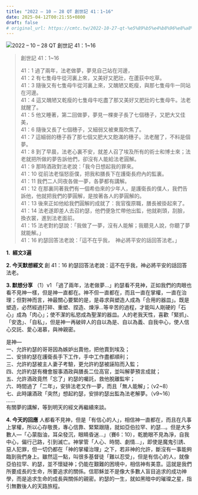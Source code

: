 ```yaml
---
title: "2022 – 10 – 28 QT 創世記 41：1~16"
date: 2025-04-12T00:21:55+0800
draft: false
# original_url: https://cmtc.tw/2022-10-27-qt-%e5%89%b5%e4%b8%96%e8%a8%98-41%ef%bc%9a116
---
```


![2022 – 10 – 28 QT 創世記 41：1\~16](/images/qt.jpg  "2022 – 10 – 28 QT 創世記 41：1\~16")

> 創世記 41：1\~16
>
> 41：1 過了兩年，法老做夢，夢見自己站在河邊，  
> 41：2 有七隻母牛從河裏上來，又美好又肥壯，在蘆荻中吃草。  
> 41：3 隨後又有七隻母牛從河裏上來，又醜陋又乾瘦，與那七隻母牛一同站在河邊。  
> 41：4 這又醜陋又乾瘦的七隻母牛吃盡了那又美好又肥壯的七隻母牛。法老就醒了。  
> 41：5 他又睡著，第二回做夢，夢見一棵麥子長了七個穗子，又肥大又佳美，  
> 41：6 隨後又長了七個穗子，又細弱又被東風吹焦了。  
> 41：7 這細弱的穗子吞了那七個又肥大又飽滿的穗子。法老醒了，不料是個夢。  
> 41：8 到了早晨，法老心裏不安，就差人召了埃及所有的術士和博士來；法老就把所做的夢告訴他們，卻沒有人能給法老圓解。  
> 41：9 那時酒政對法老說：「我今日想起我的罪來。  
> 41：10 從前法老惱怒臣僕，把我和膳長下在護衛長府內的監裏。  
> 41：11 我們二人同夜各做一夢，各夢都有講解。  
> 41：12 在那裏同著我們有一個希伯來的少年人，是護衛長的僕人，我們告訴他，他就把我們的夢圓解，是按著各人的夢圓解的。  
> 41：13 後來正如他給我們圓解的成就了：我官復原職，膳長被掛起來了。  
> 41：14 法老遂即差人去召約瑟，他們便急忙帶他出監，他就剃頭，刮臉，換衣裳，進到法老面前。  
> 41：15 法老對約瑟說：「我做了一夢，沒有人能解；我聽見人說，你聽了夢就能解。」  
> 41：16 約瑟回答法老說：「這不在乎我，　神必將平安的話回答法老。」

**1.  經文3遍**

**2. 今天默想經文**
創 41：16 約瑟回答法老說：這不在乎我，神必將平安的話回答法老。

**3. 默想分享**
（1）v1 「過了兩年，法老做夢…」約瑟看不見神，正如我們的肉眼也看不見神一樣，但是神一直都在。神不但一直都在，而且一直在掌權，一直在治理；但對神而言，神最關心要緊的是，是尋求與塑造人成為「合用的器皿」。既是塑造，必然經過打碎、重塑、捏造、煉淨…等辛苦的過程，才能叫人剛硬的「石心」成為「肉心」；使不潔的私慾成為聖潔的器皿。人的老我天性，喜歡「緊抓」、「安逸」、「自私」，但是神一再破碎人的自以為是、自以為義、自我中心，使人信心交託、愛心渴慕，與神親密。

是神—  
一、允許約瑟的哥哥因為嫉妒出賣他，把他賣到埃及；  
二、安排約瑟在護衛長手下工作，手中工作盡都順利；  
三、允許約瑟被主人妻子考驗，更允許約瑟被誣陷而入監；  
四、允許約瑟有機會服事酒政與膳長二位高官，並叫解夢預言成就；  
五、允許酒政竟然「忘了」約瑟的囑託，救他脫離監牢；  
六、時間過了「二年」，安排法老又作一夢，而且「無人能解」；（v2\~8）  
七、此時讓酒政「突然」想起約瑟，安排約瑟出監為法老解夢。（v9\~16）  
……  
有關夢的講解，等到明天的經文再繼續來談。

**4. 今天的回應**
人都看不見神，但是「有信心的人」，相信神一直都在，而且在凡事上掌權，所以心存敬畏，專心信靠、緊緊跟隨，就如亞伯拉罕、約瑟…。但是大多數人—「心蒙脂油，耳朵發沉，眼睛昏迷…」（賽6：10），乾脆眼不見為淨，自我中心，偏行己路，引到滅亡。神掌管「人心、時間、劇情…」，即使是魔鬼引誘、惡人犯罪，但一切仍都在「神的掌權治理」之下，若非神的允許，斷沒有一事能夠臨到我們身上。雖然這一點，叫很多基督徒「難以忍受」，但是有信心的人，就像亞伯拉罕、約瑟，並不懷疑神；仍能在艱難的困境中，相信神有美意。這就是我們所要成長的生命，所要追求的關係。信耶穌並不是像大多數人盲目追求的成功神學，而是追求生命的成長與關係的親密。約瑟的一生，就如黑暗中的璀璨之星，指引無數後人的天路旅程。
